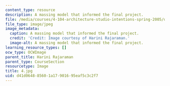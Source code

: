 ```yaml
---
content_type: resource
description: A massing model that informed the final project.
file: /media/courses/4-104-architecture-studio-intentions-spring-2005/d41d064885601a17901695eaf5c3c2f7_4.jpg
file_type: image/jpeg
image_metadata:
  caption: A massing model that informed the final project.
  credit: 'Credit: Image courtesy of Harini Rajaraman.'
  image-alt: A massing model that informed the final project.
learning_resource_types: []
ocw_type: OCWImage
parent_title: Harini Rajaraman
parent_type: CourseSection
resourcetype: Image
title: 4.jpg
uid: d41d0648-8560-1a17-9016-95eaf5c3c2f7
---
```

